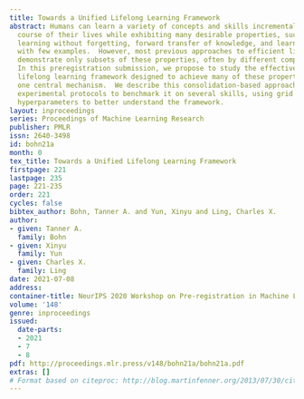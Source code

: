 ```yaml
---
title: Towards a Unified Lifelong Learning Framework
abstract: Humans can learn a variety of concepts and skills incrementally over the
  course of their lives while exhibiting many desirable properties, such as continual
  learning without forgetting, forward transfer of knowledge, and learning a new concept
  with few examples.  However, most previous approaches to efficient lifelong learning
  demonstrate only subsets of these properties, often by different complex mechanisms.
  In this preregistration submission, we propose to study the effectiveness of a unified
  lifelong learning framework designed to achieve many of these properties through
  one central mechanism.  We describe this consolidation-based approach and propose
  experimental protocols to benchmark it on several skills, using grid searches over
  hyperparameters to better understand the framework.
layout: inproceedings
series: Proceedings of Machine Learning Research
publisher: PMLR
issn: 2640-3498
id: bohn21a
month: 0
tex_title: Towards a Unified Lifelong Learning Framework
firstpage: 221
lastpage: 235
page: 221-235
order: 221
cycles: false
bibtex_author: Bohn, Tanner A. and Yun, Xinyu and Ling, Charles X.
author:
- given: Tanner A.
  family: Bohn
- given: Xinyu
  family: Yun
- given: Charles X.
  family: Ling
date: 2021-07-08
address:
container-title: NeurIPS 2020 Workshop on Pre-registration in Machine Learning
volume: '148'
genre: inproceedings
issued:
  date-parts:
  - 2021
  - 7
  - 8
pdf: http://proceedings.mlr.press/v148/bohn21a/bohn21a.pdf
extras: []
# Format based on citeproc: http://blog.martinfenner.org/2013/07/30/citeproc-yaml-for-bibliographies/
---
```

